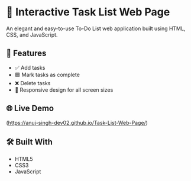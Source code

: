 # 📝 Interactive Task List Web Page

An elegant and easy-to-use To-Do List web application built using HTML, CSS, and JavaScript.

## 🚀 Features
- ✅ Add tasks
- 🟦 Mark tasks as complete
- ❌ Delete tasks
- 📱 Responsive design for all screen sizes

## 🌐 Live Demo
(https://anuj-singh-dev02.github.io/Task-List-Web-Page/)

## 🛠️ Built With
- HTML5
- CSS3
- JavaScript
